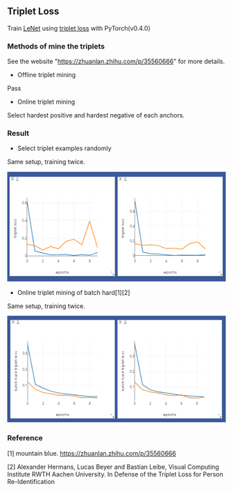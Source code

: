 ## Triplet Loss

Train [LeNet](http://www.dengfanxin.cn/wp-content/uploads/2016/03/1998Lecun.pdf) using [triplet loss](https://arxiv.org/pdf/1412.6622.pdf) with PyTorch(v0.4.0)

### Methods of mine the triplets

See the website "https://zhuanlan.zhihu.com/p/35560666" for more details.

* Offline triplet mining

Pass

* Online triplet mining

Select hardest positive and hardest negative of each anchors.

### Result

* Select triplet examples randomly

Same setup, training twice.

![randomly](https://github.com/SmallHedgehog/Loss-PyTorch/blob/master/triplet_loss/pics/randomly.png)

* Online triplet mining of batch hard[1][2]

Same setup, training twice.

![batch hard](https://github.com/SmallHedgehog/Loss-PyTorch/blob/master/triplet_loss/pics/batch%20hard.png)

### Reference
[1] mountain blue. https://zhuanlan.zhihu.com/p/35560666

[2] Alexander Hermans, Lucas Beyer and Bastian Leibe, Visual Computing Institute RWTH Aachen University. In Defense of the Triplet Loss for Person Re-Identification

